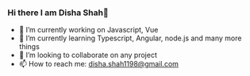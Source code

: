 ### Hi there  I am Disha Shah👋


- 🔭 I’m currently working on Javascript, Vue
- 🌱 I’m currently learning Typescript, Angular, node.js and many more things
- 👯 I’m looking to collaborate on any project
- 📫 How to reach me: disha.shah1198@gmail.com 
